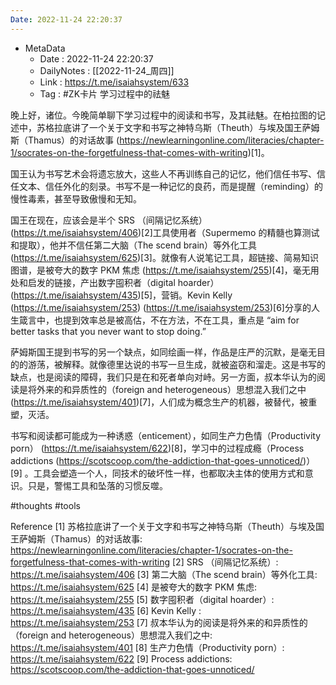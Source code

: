 ```yaml
---
Date: 2022-11-24 22:20:37
---
```

- MetaData
	- Date : 2022-11-24 22:20:37
	- DailyNotes : [[2022-11-24_周四]]
	- Link : https://t.me/isaiahsystem/633
	- Tag : #ZK卡片 
学习过程中的祛魅

晚上好，诸位。今晚简单聊下学习过程中的阅读和书写，及其祛魅。在柏拉图的记述中，苏格拉底讲了一个关于文字和书写之神特乌斯（Theuth）与埃及国王萨姆斯（Thamus）的对话故事 (https://newlearningonline.com/literacies/chapter-1/socrates-on-the-forgetfulness-that-comes-with-writing)[1]。

国王认为书写艺术会将遗忘放大，这些人不再训练自己的记忆，他们信任书写、信任文本、信任外化的刻录。书写不是一种记忆的良药，而是提醒（reminding）的慢性毒素，甚至导致傲慢和无知。

国王在现在，应该会是半个 SRS （间隔记忆系统） (https://t.me/isaiahsystem/406)[2]工具使用者（Supermemo 的精髓也算测试和提取），他并不信任第二大脑（The scend brain）等外化工具 (https://t.me/isaiahsystem/625)[3]。就像有人说笔记工具，超链接、简易知识图谱，是被夸大的数字 PKM 焦虑 (https://t.me/isaiahsystem/255)[4]，毫无用处和启发的链接，产出数字囤积者（digital hoarder） (https://t.me/isaiahsystem/435)[5]，营销。Kevin Kelly (https://t.me/isaiahsystem/253)  (https://t.me/isaiahsystem/253)[6]分享的人生箴言中，也提到效率总是被高估，不在方法，不在工具，重点是 “aim for better tasks that you never want to stop doing.”

萨姆斯国王提到书写的另一个缺点，如同绘画一样，作品是庄严的沉默，是毫无目的的游荡，被解释。就像德里达说的书写一旦生成，就被盗窃和溜走。这是书写的缺点，也是阅读的障碍，我们只是在和死者单向对峙。另一方面，叔本华认为的阅读是将外来的和异质性的（foreign and heterogeneous）思想混入我们之中 (https://t.me/isaiahsystem/401)[7]，人们成为概念生产的机器，被替代，被重塑，灭活。

书写和阅读都可能成为一种诱惑（enticement），如同生产力色情（Productivity porn） (https://t.me/isaiahsystem/622)[8]，学习中的过程成瘾（Process addictions (https://scotscoop.com/the-addiction-that-goes-unnoticed/)）[9] 。工具会塑造一个人，同技术的破坏性一样，也都取决主体的使用方式和意识。只是，警惕工具和坠落的习惯反噬。

#thoughts #tools

Reference
[1] 苏格拉底讲了一个关于文字和书写之神特乌斯（Theuth）与埃及国王萨姆斯（Thamus）的对话故事: https://newlearningonline.com/literacies/chapter-1/socrates-on-the-forgetfulness-that-comes-with-writing
[2] SRS （间隔记忆系统）: https://t.me/isaiahsystem/406
[3] 第二大脑（The scend brain）等外化工具: https://t.me/isaiahsystem/625
[4] 是被夸大的数字 PKM 焦虑: https://t.me/isaiahsystem/255
[5] 数字囤积者（digital hoarder）: https://t.me/isaiahsystem/435
[6] Kevin Kelly : https://t.me/isaiahsystem/253
[7] 叔本华认为的阅读是将外来的和异质性的（foreign and heterogeneous）思想混入我们之中: https://t.me/isaiahsystem/401
[8] 生产力色情（Productivity porn）: https://t.me/isaiahsystem/622
[9] Process addictions: https://scotscoop.com/the-addiction-that-goes-unnoticed/